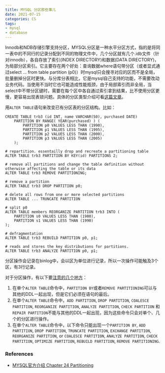 ```yaml
---
title: MYSQL 分区那些事儿
date: 2021-07-15
categories: CS
tags:
- mysql
- database
---
```


Innodb和NDB存储引擎支持分区，MYSQL分区是一种水平分区方式，指的是将同一表中的不同行的记录分配到不同的物理文件中，几个分区就有几个.idb文件（针对innodb），各自存放了索引(INDEX DIRECTORY)和数据(DATA DIRECTORY)，为局部分区索引。它主要存在两个好处：查询数据where语句带分区（或者显式通过select ... from table partition (p0)）时mysql只会搜寻对应的区而不是全局，批量删掉分区时更快。与分库分表相比，它是mysql自己支持的功能，不需要改动业务代码。当使用不当时它也可能造成性能瓶颈，由于局部索引而非全局，当select中不带分区键时，需要在每个区中各自通过索引拿到结果，比不使用分区更慢，更容易出现表锁问题。具体的分区类型介绍可看[这篇文章](http://mysql.taobao.org/monthly/2017/11/09/)。

用`ALTER TABLE`语句来改变已有分区表的分区结构。比如：

```mysql
CREATE TABLE trb3 (id INT, name VARCHAR(50), purchased DATE)
    PARTITION BY RANGE( YEAR(purchased) ) (
        PARTITION p0 VALUES LESS THAN (1990),
        PARTITION p1 VALUES LESS THAN (1995),
        PARTITION p2 VALUES LESS THAN (2000),
        PARTITION p3 VALUES LESS THAN (2005)
    );
    
# repartition. essentailly drop and recreate a partitioning table
ALTER TABLE trb3 PARTITION BY KEY(id) PARTITIONS 2;

# remove all partitions and change the table definition without otherwise affecting the table or its data
ALTER TABLE trb3 REMOVE PARTITIONING;

# remove a partition
ALTER TABLE trb3 DROP PARTITION p0;

# delete all rows from one or more selected partitions
ALTER TABLE ... TRUNCATE PARTITION 

# split p0
ALTER TABLE members REORGANIZE PARTITION trb3 INTO (
    PARTITION s0 VALUES LESS THAN (1980),
    PARTITION s1 VALUES LESS THAN (1990)
);

# defragmentation
ALTER TABLE trb3 REBUILD PARTITION p0, p1;

# reads and stores the key distributions for partitions.
ALTER TABLE trb3 ANALYZE PARTITION p0, p1;
```

分区操作会记录在binlog中，会以区为单位进行记录，所以一次操作可能触及3个区，有3行记录。

对于分区操作，有以下要[注意的几个地方](https://dev.mysql.com/doc/refman/8.0/en/alter-table-partition-operations.html)：

1. 在单个`ALTER TABLE`命令中，`PARTITION BY`或者`REMOVE PARTITIONING`可以与其他的DDL一起出现，但是它们必须在语句的最后。
2. 在单个`ALTER TABLE`命令中，`ADD PARTITION`, `DROP PARTITION`, `COALESCE PARTITION`, `REORGANIZE PARTITION`, `ANALYZE PARTITION`, `CHECK PARTITION` 和 `REPAIR PARTITION`不能与其他的DDL一起出现，因为这些命令只会对单个、几个的分区进行操作。
3. 在单个`ALTER TABLE`命令中，以下命令只能出现一个`PARTITION BY`, `ADD PARTITION`, `DROP PARTITION`, `TRUNCATE PARTITION`, `EXCHANGE PARTITION`, `REORGANIZE PARTITION`, or `COALESCE PARTITION`, `ANALYZE PARTITION`, `CHECK PARTITION`, `OPTIMIZE PARTITION`, `REBUILD PARTITION`, `REMOVE PARTITIONING`.

### References

- [MYSQL官方介绍 Chapter 24 Partitioning](https://dev.mysql.com/doc/refman/8.0/en/partitioning.html)
